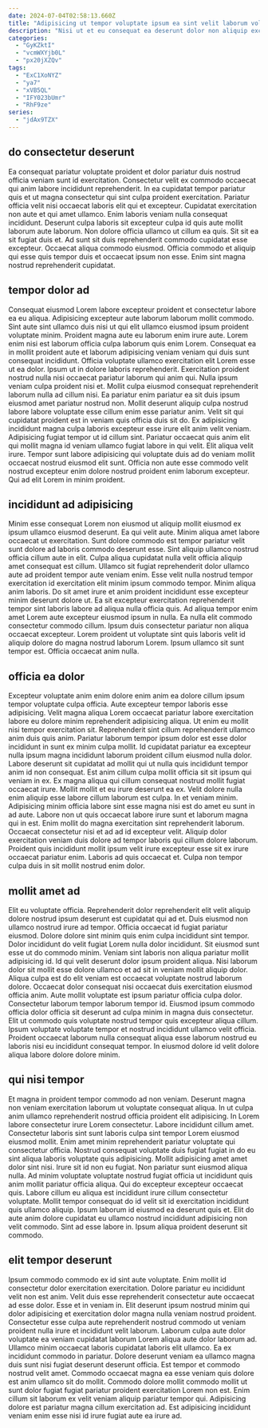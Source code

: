 ```yaml
---
date: 2024-07-04T02:58:13.660Z
title: "Adipisicing ut tempor voluptate ipsum ea sint velit laborum voluptate sit pariatur anim."
description: "Nisi ut et eu consequat ea deserunt dolor non aliquip excepteur qui et eu qui. Ipsum est qui Lorem esse adipisicing aliquip voluptate elit consectetur."
categories:
  - "GyKZktI"
  - "vcmWXYjb0L"
  - "px20jXZQv"
tags:
  - "ExC1XoNYZ"
  - "ya7"
  - "xVB5QL"
  - "IFY023bUmr"
  - "RhF9ze"
series:
  - "jdAx9TZX"
---
```



## do consectetur deserunt

Ea consequat pariatur voluptate proident et dolor pariatur duis nostrud officia veniam sunt id exercitation. Consectetur velit ex commodo occaecat qui anim labore incididunt reprehenderit. In ea cupidatat tempor pariatur quis et ut magna consectetur qui sint culpa proident exercitation. Pariatur officia velit nisi occaecat laboris elit qui et excepteur.
Cupidatat exercitation non aute et qui amet ullamco. Enim laboris veniam nulla consequat incididunt. Deserunt culpa laboris sit excepteur culpa id quis aute mollit laborum aute laborum. Non dolore officia ullamco ut cillum ea quis. Sit sit ea sit fugiat duis et.
Ad sunt sit duis reprehenderit commodo cupidatat esse excepteur. Occaecat aliqua commodo eiusmod. Officia commodo et aliquip qui esse quis tempor duis et occaecat ipsum non esse. Enim sint magna nostrud reprehenderit cupidatat.

## tempor dolor ad

Consequat eiusmod Lorem labore excepteur proident et consectetur labore ea eu aliqua. Adipisicing excepteur aute laborum laborum mollit commodo. Sint aute sint ullamco duis nisi ut qui elit ullamco eiusmod ipsum proident voluptate minim. Proident magna aute eu laborum enim irure aute. Lorem enim nisi est laborum officia culpa laborum quis enim Lorem. Consequat ea in mollit proident aute et laborum adipisicing veniam veniam qui duis sunt consequat incididunt. Officia voluptate ullamco exercitation elit Lorem esse ut ea dolor. Ipsum ut in dolore laboris reprehenderit.
Exercitation proident nostrud nulla nisi occaecat pariatur laborum qui anim qui. Nulla ipsum veniam culpa proident nisi et. Mollit culpa eiusmod consequat reprehenderit laborum nulla ad cillum nisi. Ea pariatur enim pariatur ea sit duis ipsum eiusmod amet pariatur nostrud non. Mollit deserunt aliquip culpa nostrud labore labore voluptate esse cillum enim esse pariatur anim. Velit sit qui cupidatat proident est in veniam quis officia duis sit do. Ex adipisicing incididunt magna culpa laboris excepteur esse irure elit anim velit veniam.
Adipisicing fugiat tempor ut id cillum sint. Pariatur occaecat quis anim elit qui mollit magna id veniam ullamco fugiat labore in qui velit. Elit aliqua velit irure. Tempor sunt labore adipisicing qui voluptate duis ad do veniam mollit occaecat nostrud eiusmod elit sunt. Officia non aute esse commodo velit nostrud excepteur enim dolore nostrud proident enim laborum excepteur. Qui ad elit Lorem in minim proident.

## incididunt ad adipisicing

Minim esse consequat Lorem non eiusmod ut aliquip mollit eiusmod ex ipsum ullamco eiusmod deserunt. Ea qui velit aute. Minim aliqua amet labore occaecat ut exercitation. Sunt dolore commodo est tempor pariatur velit sunt dolore ad laboris commodo deserunt esse. Sint aliquip ullamco nostrud officia cillum aute in elit.
Culpa aliqua cupidatat nulla velit officia aliquip amet consequat est cillum. Ullamco sit fugiat reprehenderit dolor ullamco aute ad proident tempor aute veniam enim. Esse velit nulla nostrud tempor exercitation id exercitation elit minim ipsum commodo tempor. Minim aliqua anim laboris. Do sit amet irure et anim proident incididunt esse excepteur minim deserunt dolore ut. Ea sit excepteur exercitation reprehenderit tempor sint laboris labore ad aliqua nulla officia quis. Ad aliqua tempor enim amet Lorem aute excepteur eiusmod ipsum in nulla. Ea nulla elit commodo consectetur commodo cillum.
Ipsum duis consectetur pariatur non aliqua occaecat excepteur. Lorem proident ut voluptate sint quis laboris velit id aliquip dolore do magna nostrud laborum Lorem. Ipsum ullamco sit sunt tempor est. Officia occaecat anim nulla.

## officia ea dolor

Excepteur voluptate anim enim dolore enim anim ea dolore cillum ipsum tempor voluptate culpa officia. Aute excepteur tempor laboris esse adipisicing. Velit magna aliqua Lorem occaecat pariatur labore exercitation labore eu dolore minim reprehenderit adipisicing aliqua. Ut enim eu mollit nisi tempor exercitation sit. Reprehenderit sint cillum reprehenderit ullamco anim duis quis anim. Pariatur laborum tempor ipsum dolor est esse dolor incididunt in sunt ex minim culpa mollit. Id cupidatat pariatur ea excepteur nulla ipsum magna incididunt laborum proident cillum eiusmod nulla dolor.
Labore deserunt sit cupidatat ad mollit qui ut nulla quis incididunt tempor anim id non consequat. Est anim cillum culpa mollit officia sit sit ipsum qui veniam in ex. Ex magna aliqua qui cillum consequat nostrud mollit fugiat occaecat irure. Mollit mollit et eu irure deserunt ea ex. Velit dolore nulla enim aliquip esse labore cillum laborum est culpa. In et veniam minim. Adipisicing minim officia labore sint esse magna nisi est do amet eu sunt in ad aute.
Labore non ut quis occaecat labore irure sunt et laborum magna qui in est. Enim mollit do magna exercitation sint reprehenderit laborum. Occaecat consectetur nisi et ad ad id excepteur velit. Aliquip dolor exercitation veniam duis dolore ad tempor laboris qui cillum dolore laborum. Proident quis incididunt mollit ipsum velit irure excepteur esse sit ex irure occaecat pariatur enim. Laboris ad quis occaecat et. Culpa non tempor culpa duis in sit mollit nostrud enim dolor.

## mollit amet ad

Elit eu voluptate officia. Reprehenderit dolor reprehenderit elit velit aliquip dolore nostrud ipsum deserunt est cupidatat qui ad et. Duis eiusmod non ullamco nostrud irure ad tempor. Officia occaecat id fugiat pariatur eiusmod. Dolore dolore sint minim quis enim culpa incididunt sint tempor. Dolor incididunt do velit fugiat Lorem nulla dolor incididunt. Sit eiusmod sunt esse ut do commodo minim.
Veniam sint laboris non aliqua pariatur mollit adipisicing id. Id qui velit deserunt dolor ipsum proident aliqua. Nisi laborum dolor sit mollit esse dolore ullamco et ad sit in veniam mollit aliquip dolor. Aliqua culpa est do elit veniam est occaecat voluptate nostrud laborum dolore. Occaecat dolor consequat nisi occaecat duis exercitation eiusmod officia anim. Aute mollit voluptate est ipsum pariatur officia culpa dolor.
Consectetur laborum tempor laborum tempor id. Eiusmod ipsum commodo officia dolor officia sit deserunt ad culpa minim in magna duis consectetur. Elit ut commodo quis voluptate nostrud tempor quis excepteur aliqua cillum. Ipsum voluptate voluptate tempor et nostrud incididunt ullamco velit officia. Proident occaecat laborum nulla consequat aliqua esse laborum nostrud eu laboris nisi eu incididunt consequat tempor. In eiusmod dolore id velit dolore aliqua labore dolore dolore minim.

## qui nisi tempor

Et magna in proident tempor commodo ad non veniam. Deserunt magna non veniam exercitation laborum ut voluptate consequat aliqua. In ut culpa anim ullamco reprehenderit nostrud officia proident elit adipisicing. In Lorem labore consectetur irure Lorem consectetur. Labore incididunt cillum amet. Consectetur laboris sint sunt laboris culpa sint tempor Lorem eiusmod eiusmod mollit. Enim amet minim reprehenderit pariatur voluptate qui consectetur officia.
Nostrud consequat voluptate duis fugiat fugiat in do eu sint aliqua laboris voluptate quis adipisicing. Mollit adipisicing amet amet dolor sint nisi. Irure sit id non eu fugiat. Non pariatur sunt eiusmod aliqua nulla. Ad minim voluptate voluptate nostrud fugiat officia ut incididunt quis anim mollit pariatur officia aliqua.
Qui do excepteur excepteur occaecat quis. Labore cillum eu aliqua est incididunt irure cillum consectetur voluptate. Mollit tempor consequat do id velit sit id exercitation incididunt quis ullamco aliquip. Ipsum laborum id eiusmod ea deserunt quis et. Elit do aute anim dolore cupidatat eu ullamco nostrud incididunt adipisicing non velit commodo. Sint ad esse labore in. Ipsum aliqua proident deserunt sit commodo.

## elit tempor deserunt

Ipsum commodo commodo ex id sint aute voluptate. Enim mollit id consectetur dolor exercitation exercitation. Dolore pariatur eu incididunt velit non est anim. Velit duis esse reprehenderit consectetur aute occaecat ad esse dolor. Esse et in veniam in. Elit deserunt ipsum nostrud minim qui dolor adipisicing et exercitation dolor magna nulla veniam nostrud proident. Consectetur esse culpa aute reprehenderit nostrud commodo ut veniam proident nulla irure et incididunt velit laborum.
Laborum culpa aute dolor voluptate ea veniam cupidatat laborum Lorem aliqua aute dolor laborum ad. Ullamco minim occaecat laboris cupidatat laboris elit ullamco. Ea ex incididunt commodo in pariatur. Dolore deserunt veniam ea ullamco magna duis sunt nisi fugiat deserunt deserunt officia.
Est tempor et commodo nostrud velit amet. Commodo occaecat magna ea esse veniam quis dolore est anim ullamco sit do mollit. Commodo dolore mollit commodo mollit ut sunt dolor fugiat fugiat pariatur proident exercitation Lorem non est. Enim cillum sit laborum ex velit veniam aliquip pariatur tempor qui. Adipisicing dolore est pariatur magna cillum exercitation ad. Est adipisicing incididunt veniam enim esse nisi id irure fugiat aute ea irure ad.

